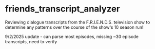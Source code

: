 # friends_transcript_analyzer
Reviewing dialogue transcripts from the F.R.I.E.N.D.S. television show to determine any patterns over the course of the show's 10 season run!

9/2/2025 update - can parse most episodes, missing ~30 episode transcripts, need to verify
